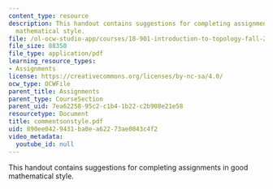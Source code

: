 ```yaml
---
content_type: resource
description: This handout contains suggestions for completing assignments in good
  mathematical style.
file: /ol-ocw-studio-app/courses/18-901-introduction-to-topology-fall-2004/890ee0429431ba0ea62273ae0043c4f2_commentsonstyle.pdf
file_size: 88350
file_type: application/pdf
learning_resource_types:
- Assignments
license: https://creativecommons.org/licenses/by-nc-sa/4.0/
ocw_type: OCWFile
parent_title: Assignments
parent_type: CourseSection
parent_uid: 7ea62258-95c2-c1b4-1b22-c2b908e21e58
resourcetype: Document
title: commentsonstyle.pdf
uid: 890ee042-9431-ba0e-a622-73ae0043c4f2
video_metadata:
  youtube_id: null
---
```

This handout contains suggestions for completing assignments in good mathematical style.